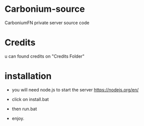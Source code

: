 # Carbonium-source
CarboniumFN private server source code

# Credits

u can found credits on "Credits Folder"

# installation

- you will need node.js to start the server
  https://nodejs.org/en/

- click on install.bat

- then run.bat

- enjoy.

